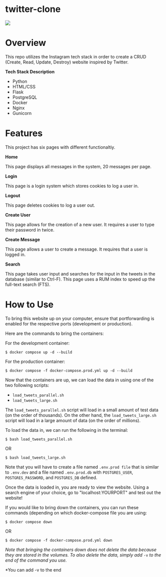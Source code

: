 # twitter-clone
[![](https://github.com/trandannyy/twitter-clone/actions/workflows/main.yml/badge.svg)](https://github.com/trandannyy/twitter-clone/actions/workflows/main.yml)

# Overview

This repo utilizes the Instagram tech stack in order to create a CRUD (Create, Read, Update, Destroy) website inspired by  Twitter. 

**Tech Stack Description**

- Python
- HTML/CSS
- Flask
- PostgreSQL
- Docker
- Nginx
- Gunicorn

# Features

This project has six pages with different functionaltiy.

**Home**

This page displays all messages in the system, 20 messages per page.

**Login**

This page is a login system which stores cookies to log a user in.

**Logout**

This page deletes cookies to log a user out.

**Create User**

This page allows for the creation of a new user. It requires a user to type their password in twice.

**Create Message**

This page allows a user to create a message. It requires that a user is logged in.

**Search**

This page takes user input and searches for the input in the tweets in the database (similar to Ctrl-F). This page uses a RUM index to speed up the full-text search (FTS).

# How to Use

To bring this website up on your computer, ensure that portforwarding is enabled for the respective ports (development or production).

Here are the commands to bring the containers:

For the development container:

```
$ docker compose up -d --build
```

For the production container:

```
$ docker compose -f docker-compose.prod.yml up -d --build
```

Now that the containers are up, we can load the data in using one of the two following scripts:

- `load_tweets_parallel.sh`
- `load_tweets_large.sh`

The `load_tweets_parallel.sh` script will load in a small amount of test data (on the order of thousands). On the other hand, the `load_tweets_large.sh` script will load in a large amount of data (on the order of millions).

To load the data in, we can run the following in the terminal:

```
$ bash load_tweets_parallel.sh
```

OR

```
$ bash load_tweets_large.sh
```

Note that you will have to create a file named `.env.prod file` that is similar to `.env.dev` and a file named `.env.prod.db` with `POSTGRES_USER`, `POSTGRES_PASSWORD`, and `POSTGRES_DB` defined.

Once the data is loaded in, you are ready to view the website. Using a search engine of your choice, go to "localhost:YOURPORT" and test out the website!

If you would like to bring down the containers, you can run these commands (depending on which docker-compose file you are using:

```
$ docker compose down
```

OR

```
$ docker compose -f docker-compose.prod.yml down
```

*Note that bringing the containers down does not delete the data because they are stored in the volumes. To also delete the data, simply add* `-v` *to the end of the command you use.*

*You can add -v to the end 
